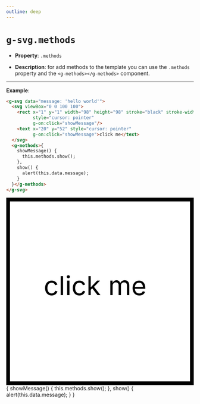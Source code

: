 ```yaml
---
outline: deep
---
```


# `g-svg.methods`


- **Property**: `.methods`

- **Description**: for add methods to the template you can use the `.methods` property and
the `<g-methods></g-methods>` component.

---

**Example**:

```html
<g-svg data="message: 'hello world'">
  <svg viewBox="0 0 100 100">
    <rect x="1" y="1" width="98" height="98" stroke="black" stroke-width="2" fill="white"
          style="cursor: pointer"
          g-on:click="showMessage"/>
    <text x="20" y="52" style="cursor: pointer"
          g-on:click="showMessage">click me</text>
  </svg>
  <g-methods>{
    showMessage() {
      this.methods.show();
    },
    show() {
      alert(this.data.message);
    }
  }</g-methods>
</g-svg>
```

<g-svg data="message: 'hello world'">
  <svg viewBox="0 0 100 100">
    <rect x="1" y="1" width="98" height="98" stroke="black" stroke-width="2" fill="white"
          style="cursor: pointer"
          g-on:click="showMessage"/>
    <text x="20" y="52" style="cursor: pointer"
           g-on:click="showMessage">click me</text>
  </svg>
  <g-methods>{
    showMessage() {
      this.methods.show();
    },
    show() {
      alert(this.data.message);
    }
  }</g-methods>
</g-svg>